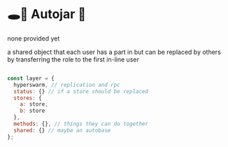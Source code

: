 # 🕳🥊 Autojar 🫙
none provided yet

a shared object that each user has a part in but can be replaced by others by transferring the role to the first in-line user

```js

const layer = {
  hyperswarm, // replication and rpc
  status: {} // if a store should be replaced
  stores: {
    a: store,
    b: store
  },
  methods: {}, // things they can do together
  shared: {} // maybe an autobase
};
```
